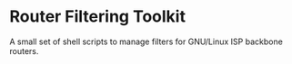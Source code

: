 # Router Filtering Toolkit

A small set of shell scripts to manage filters for GNU/Linux ISP backbone routers.


